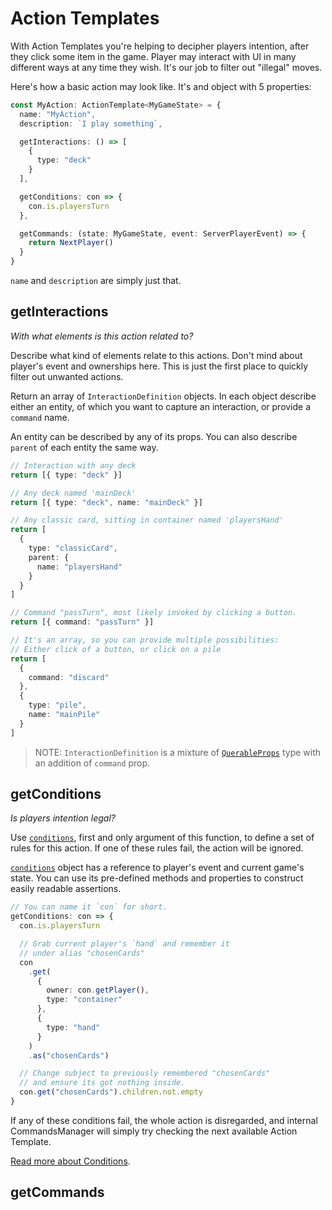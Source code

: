 # Action Templates

With Action Templates you're helping to decipher players intention, after they click some item in the game. Player may interact with UI in many different ways at any time they wish. It's our job to filter out "illegal" moves.

Here's how a basic action may look like. It's and object with 5 properties:

```typescript
const MyAction: ActionTemplate<MyGameState> = {
  name: "MyAction",
  description: `I play something`,

  getInteractions: () => [
    {
      type: "deck"
    }
  ],

  getConditions: con => {
    con.is.playersTurn
  },

  getCommands: (state: MyGameState, event: ServerPlayerEvent) => {
    return NextPlayer()
  }
}
```

`name` and `description` are simply just that.

## getInteractions

_With what elements is this action related to?_

Describe what kind of elements relate to this actions. Don't mind about player's event and ownerships here. This is just the first place to quickly filter out unwanted actions.

Return an array of `InteractionDefinition` objects. In each object describe either an entity, of which you want to capture an interaction, or provide a `command` name.

An entity can be described by any of its props. You can also describe `parent` of each entity the same way.

```typescript
// Interaction with any deck
return [{ type: "deck" }]

// Any deck named 'mainDeck'
return [{ type: "deck", name: "mainDeck" }]

// Any classic card, sitting in container named 'playersHand'
return [
  {
    type: "classicCard",
    parent: {
      name: "playersHand"
    }
  }
]

// Command "passTurn", most likely invoked by clicking a button.
return [{ command: "passTurn" }]

// It's an array, so you can provide multiple possibilities:
// Either click of a button, or click on a pile
return [
  {
    command: "discard"
  },
  {
    type: "pile",
    name: "mainPile"
  }
]
```

> NOTE: `InteractionDefinition` is a mixture of [`QuerableProps`](./types.md#QuerableProps) type with an addition of `command` prop.

## getConditions

_Is players intention legal?_

Use [`conditions`](./conditions.md), first and only argument of this function, to define a set of rules for this action. If one of these rules fail, the action will be ignored.

[`conditions`](./conditions.md) object has a reference to player's event and current game's state. You can use its pre-defined methods and properties to construct easily readable assertions.

```typescript
// You can name it `con` for short.
getConditions: con => {
  con.is.playersTurn

  // Grab current player's `hand` and remember it
  // under alias "chosenCards"
  con
    .get(
      {
        owner: con.getPlayer(),
        type: "container"
      },
      {
        type: "hand"
      }
    )
    .as("chosenCards")

  // Change subject to previously remembered "chosenCards"
  // and ensure its got nothing inside.
  con.get("chosenCards").children.not.empty
}
```

If any of these conditions fail, the whole action is disregarded, and internal CommandsManager will simply try checking the next available Action Template.

[Read more about Conditions](./conditions.md).

## getCommands
